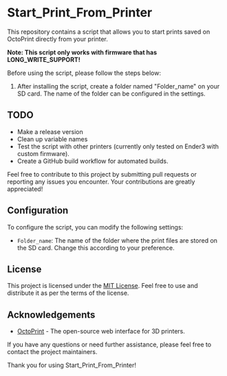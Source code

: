 # Start_Print_From_Printer

This repository contains a script that allows you to start prints saved on OctoPrint directly from your printer.

**Note: This script only works with firmware that has LONG_WRITE_SUPPORT!**

Before using the script, please follow the steps below:

1. After installing the script, create a folder named "Folder_name" on your SD card. The name of the folder can be configured in the settings.

## TODO

- Make a release version 
- Clean up variable names
- Test the script with other printers (currently only tested on Ender3 with custom firmware).
- Create a GitHub build workflow for automated builds.

Feel free to contribute to this project by submitting pull requests or reporting any issues you encounter. Your contributions are greatly appreciated!


## Configuration

To configure the script, you can modify the following settings:

- `Folder_name`: The name of the folder where the print files are stored on the SD card. Change this according to your preference.


## License

This project is licensed under the [MIT License](LICENSE). Feel free to use and distribute it as per the terms of the license.

## Acknowledgements

- [OctoPrint](https://octoprint.org) - The open-source web interface for 3D printers.

If you have any questions or need further assistance, please feel free to contact the project maintainers.

Thank you for using Start_Print_From_Printer!
